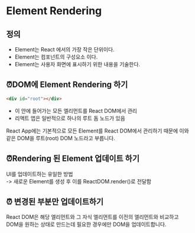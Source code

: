 # Element Rendering

## 정의
- Element는 React 에서의 가장 작은 단위이다.  
- Element는 컴포넌트의 구성요소 이다.
- Element는 사용자 화면에 표시하기 위한 내용을 기술한다.


## ⏰DOM에 Element Rendering 하기
```HTML
<div id="root"></div>
```
- 이 안에 들어가는 모든 엘리먼트를 React DOM에서 관리
- 리액트 앱은 일반적으로 하나의 루트 돔 노드가 있음

React App에는 기본적으로 모든 Element를 React DOM에서 관리하기 때문에 이와같은 DOM을 루트(root) DOM 노드라고 부릅니다.


## ⏰Rendering 된 Element 업데이트 하기
UI를 업데이트하는 유일한 방법  
-> 새로운 Element를 생성 후 이를 ReactDOM.render()로 전달함


## ⏰ 변경된 부분만 업데이트하기
React DOM은 해당 엘리먼트와 그 자식 엘리먼트를 이전의 엘리먼트와 비교하고 DOM을 원하는 상태로 만드는데 필요한 경우에만 DOM을 업데이트합니다.
